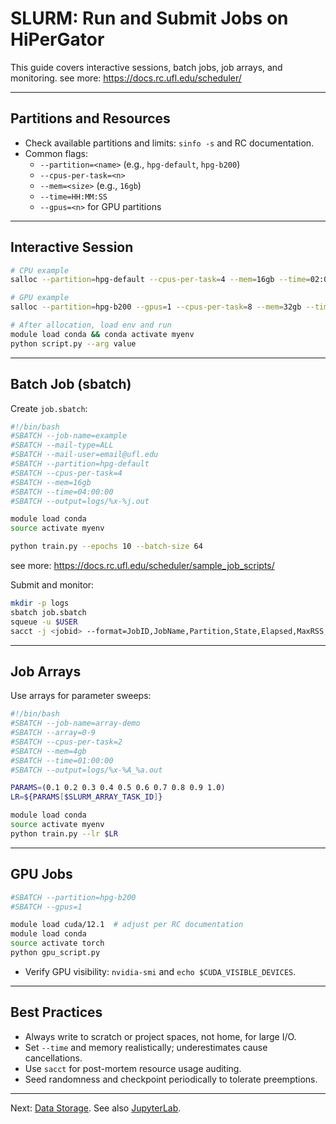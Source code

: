 # SLURM: Run and Submit Jobs on HiPerGator

This guide covers interactive sessions, batch jobs, job arrays, and monitoring. see more: https://docs.rc.ufl.edu/scheduler/

---

## Partitions and Resources
- Check available partitions and limits: `sinfo -s` and RC documentation.
- Common flags:
  - `--partition=<name>` (e.g., `hpg-default`, `hpg-b200`)
  - `--cpus-per-task=<n>`
  - `--mem=<size>` (e.g., `16gb`)
  - `--time=HH:MM:SS`
  - `--gpus=<n>` for GPU partitions

---

## Interactive Session
```bash
# CPU example
salloc --partition=hpg-default --cpus-per-task=4 --mem=16gb --time=02:00:00 --pty -u bash -i

# GPU example
salloc --partition=hpg-b200 --gpus=1 --cpus-per-task=8 --mem=32gb --time=04:00:00 --pty -u bash -i

# After allocation, load env and run
module load conda && conda activate myenv
python script.py --arg value
```

---

## Batch Job (sbatch)
Create `job.sbatch`:

```bash
#!/bin/bash
#SBATCH --job-name=example
#SBATCH --mail-type=ALL
#SBATCH --mail-user=email@ufl.edu
#SBATCH --partition=hpg-default
#SBATCH --cpus-per-task=4
#SBATCH --mem=16gb
#SBATCH --time=04:00:00
#SBATCH --output=logs/%x-%j.out

module load conda
source activate myenv

python train.py --epochs 10 --batch-size 64
```
see more: https://docs.rc.ufl.edu/scheduler/sample_job_scripts/

Submit and monitor:

```bash
mkdir -p logs
sbatch job.sbatch
squeue -u $USER
sacct -j <jobid> --format=JobID,JobName,Partition,State,Elapsed,MaxRSS,ReqMem
```

---

## Job Arrays
Use arrays for parameter sweeps:

```bash
#!/bin/bash
#SBATCH --job-name=array-demo
#SBATCH --array=0-9
#SBATCH --cpus-per-task=2
#SBATCH --mem=4gb
#SBATCH --time=01:00:00
#SBATCH --output=logs/%x-%A_%a.out

PARAMS=(0.1 0.2 0.3 0.4 0.5 0.6 0.7 0.8 0.9 1.0)
LR=${PARAMS[$SLURM_ARRAY_TASK_ID]}

module load conda
source activate myenv
python train.py --lr $LR
```

---

## GPU Jobs
```bash
#SBATCH --partition=hpg-b200
#SBATCH --gpus=1

module load cuda/12.1  # adjust per RC documentation
module load conda
source activate torch
python gpu_script.py
```

- Verify GPU visibility: `nvidia-smi` and `echo $CUDA_VISIBLE_DEVICES`.

---

## Best Practices
- Always write to scratch or project spaces, not home, for large I/O.
- Set `--time` and memory realistically; underestimates cause cancellations.
- Use `sacct` for post-mortem resource usage auditing.
- Seed randomness and checkpoint periodically to tolerate preemptions.

---

Next: [Data Storage](./data_storage.md). See also [JupyterLab](./jupyter_lab.md).
